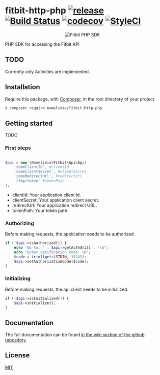 # fitbit-http-php [![release](https://img.shields.io/github/release/namelivia/fitbit-http-php.svg)](https://github.com/namelivia/fitbit-http-php/releases) [![Build Status](https://travis-ci.org/namelivia/fitbit-http-php.svg?branch=master)](https://travis-ci.org/namelivia/fitbit-http-php) [![codecov](https://codecov.io/gh/namelivia/fitbit-http-php/branch/master/graph/badge.svg)](https://codecov.io/gh/namelivia/fitbit-http-php) [![StyleCI](https://github.styleci.io/repos/188383877/shield?branch=master)](https://github.styleci.io/repos/188383877)

<p align="center">
  <img src="https://user-images.githubusercontent.com/1571416/58320709-9675d700-7e1c-11e9-8a4f-c082d68a7499.png" alt="Fitbit PHP SDK" />
</p>


PHP SDK for accessing the Fitbit API
## TODO
Currently only Activities are implemented.

## Installation

Require this package, with [Composer](https://getcomposer.org/), in the root directory of your project.

```bash
$ composer require namelivia/fitbit-http-php
```

## Getting started

TODO

### First steps
```php

$api = new \Namelivia\Fitbit\Api\Api(
	'someClientId', #clientId
	'someClientSecret', #clientSecret
	'someRedirectUrl', #redirectUrl
	'/tmp/token' #tokenPath
);
```

- clientId: Your application client Id.
- clientSecret: Your application client secret.
- redirectUrl: Your application redirect URL.
- tokenPath: Your token path.

### Authorizing

Before making requests, the application needs to be authorized.

```php
if (!$api->isAuthorized()) {
	echo 'Go to: ' . $api->getAuthUri() . "\n";
	echo "Enter verification code: \n";
	$code = trim(fgets(STDIN, 1024));
	$api->setAuthorizationCode($code);
}
```

### Initializing

Before making requests, the api client needs to be initialized.
```php
if (!$api->isInitialized()) {
	$api->initialize();
}
```

## Documentation

The full documentation can be found [in the wiki section of the github repository](https://github.com/namelivia/fitbit-http-php/wiki).

## License

[MIT](LICENSE)
